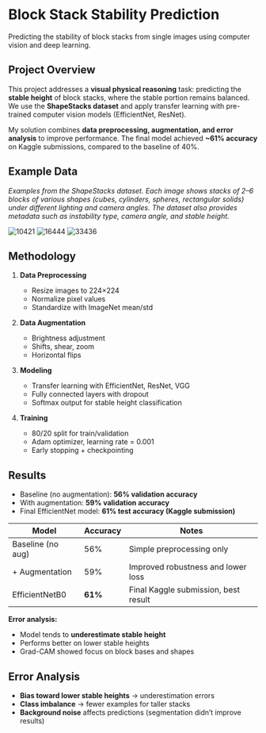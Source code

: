 # Block Stack Stability Prediction  

Predicting the stability of block stacks from single images using computer vision and deep learning.  

## Project Overview  
This project addresses a **visual physical reasoning** task: predicting the **stable height** of block stacks, where the stable portion remains balanced.  
We use the **ShapeStacks dataset** and apply transfer learning with pre-trained computer vision models (EfficientNet, ResNet).  

My solution combines **data preprocessing, augmentation, and error analysis** to improve performance. The final model achieved **~61% accuracy** on Kaggle submissions, compared to the baseline of 40%.  

## Example Data  
*Examples from the ShapeStacks dataset. Each image shows stacks of 2–6 blocks of various shapes (cubes, cylinders, spheres, rectangular solids) under different lighting and camera angles. The dataset also provides metadata such as instability type, camera angle, and stable height.* 

![10421](https://github.com/user-attachments/assets/35917e4f-c579-406e-a339-7e6bf3b7bd89) 
![16444](https://github.com/user-attachments/assets/862824d2-9544-4aa0-a11b-764fea3fb01d)
![33436](https://github.com/user-attachments/assets/89890a10-b016-4f7f-903e-019e7d3cfebf)

## Methodology  

1. **Data Preprocessing**  
   - Resize images to 224×224  
   - Normalize pixel values  
   - Standardize with ImageNet mean/std  

2. **Data Augmentation**  
   - Brightness adjustment  
   - Shifts, shear, zoom  
   - Horizontal flips  

3. **Modeling**  
   - Transfer learning with EfficientNet, ResNet, VGG  
   - Fully connected layers with dropout  
   - Softmax output for stable height classification  

4. **Training**  
   - 80/20 split for train/validation  
   - Adam optimizer, learning rate = 0.001  
   - Early stopping + checkpointing  

## Results  

- Baseline (no augmentation): **56% validation accuracy**  
- With augmentation: **59% validation accuracy**  
- Final EfficientNet model: **61% test accuracy (Kaggle submission)**

| Model             | Accuracy | Notes                                |
|-------------------|----------|--------------------------------------|
| Baseline (no aug) | 56%      | Simple preprocessing only             |
| + Augmentation    | 59%      | Improved robustness and lower loss    |
| EfficientNetB0    | **61%**  | Final Kaggle submission, best result  |
 

**Error analysis:**  
- Model tends to **underestimate stable height**  
- Performs better on lower stable heights  
- Grad-CAM showed focus on block bases and shapes  

## Error Analysis  
- **Bias toward lower stable heights** → underestimation errors  
- **Class imbalance** → fewer examples for taller stacks  
- **Background noise** affects predictions (segmentation didn’t improve results)  

